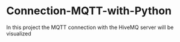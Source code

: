 # Connection-MQTT-with-Python
In this project the MQTT connection with  the HiveMQ server will be visualized
